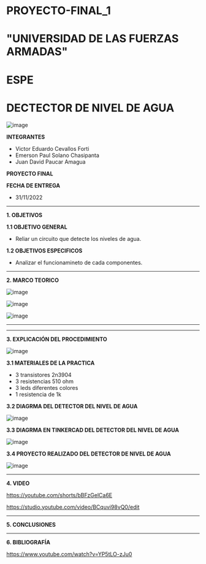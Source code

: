 # PROYECTO-FINAL_1
# "UNIVERSIDAD DE LAS FUERZAS ARMADAS"
# ESPE
# DECTECTOR DE NIVEL DE AGUA

![image](https://user-images.githubusercontent.com/116772918/200762591-a164d8db-c02e-4269-8bb4-0bc4c810d79f.png)

**INTEGRANTES**
 
* Victor Eduardo Cevallos Forti
* Emerson Paul Solano Chasipanta
* Juan David Paucar Amagua


**PROYECTO FINAL**

**FECHA DE ENTREGA**
* 31/11/2022
--------------------------------------------------------------------------------------------------------------------------------------------------------------------------------------


**1. OBJETIVOS**


**1.1  OBJETIVO GENERAL**

* Reliar un circuito que  detecte los niveles de agua.

**1.2  OBJETIVOS ESPECIFICOS**

* Analizar el funcionamineto de cada componentes.

 

--------------------------------------------------------------------------------------------------------------------------------------------------------------------------------------
**2. MARCO TEORICO**

![image](https://user-images.githubusercontent.com/116772918/204934490-07e48422-5b10-48ea-8e8e-38d42e7c0aba.png)


![image](https://user-images.githubusercontent.com/116772918/204940326-b53ed27a-fdb7-49e8-b525-5d31fa4d6a93.png)


![image](https://user-images.githubusercontent.com/116772918/204941392-0a8241e1-d6c8-4b40-be9d-a77a3ca83ea9.png)

-------------------------------------------------------------------------------------------------------------------------------------------------------------------------------------





--------------------------------------------------------------------------------------------------------------------------------------------------------------------------------------
**3. EXPLICACIÓN DEL PROCEDIMIENTO**

![image](https://user-images.githubusercontent.com/116772918/204951072-b6ff8e44-0838-4a19-9527-39a64ff91e95.png)


**3.1 MATERIALES DE LA PRACTICA**

* 3 transistores 2n3904 
* 3 resistencias 510 ohm
* 3 leds diferentes colores
* 1 resistencia de 1k 



**3.2 DIAGRMA DEL DETECTOR DEL NIVEL DE AGUA**

![image](https://user-images.githubusercontent.com/116772918/204889743-65e26b59-d67d-4b8f-9e8a-317611e54566.png)


**3.3 DIAGRMA EN TINKERCAD DEL DETECTOR DEL NIVEL DE AGUA**


![image](https://user-images.githubusercontent.com/116772918/204893343-15e5fff5-3f79-4cd9-a984-246deede9240.png)


**3.4 PROYECTO REALIZADO DEL DETECTOR DE NIVEL DE AGUA** 

![image](https://user-images.githubusercontent.com/116772918/204894414-86212f43-eb4d-401d-9818-90f98cdd94ec.png)





--------------------------------------------------------------------------------------------------------------------------------------------------------------------------------------

**4. VIDEO**

https://youtube.com/shorts/bBFzGelCa6E

https://studio.youtube.com/video/BCquvi98vQ0/edit

--------------------------------------------------------------------------------------------------------------------------------------------------------------------------------------

**5. CONCLUSIONES**





----------------------------------------------------------------------------------------------------------------------------------------------------------------------------------------

**6. BIBLIOGRAFÍA**


https://www.youtube.com/watch?v=YP5tLO-zJu0
